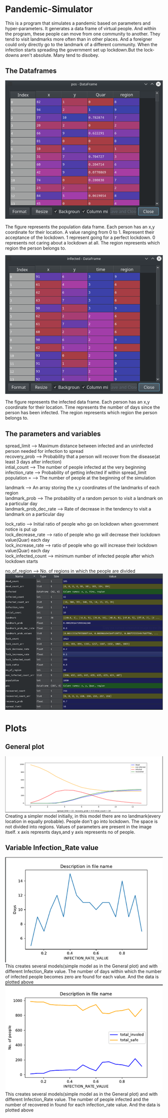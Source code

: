 # Pandemic-Simulator
This is a program that simulates a pandemic based on parameters and hyper-parameters. It generates a data frame of virtual people. And within the program, these people can move from one community to another. They tend to visit landmarks more often than in other places. And a foreigner could only directly go to the landmark of a different community. When the infection starts spreading the government set up lockdown.But the lock-downs aren't absolute. Many tend to disobey.

## The Dataframes
![alt text](/Images/Population_matrix.png)

The figure represents the population data frame. Each person has an x,y coordinate for their location. A value ranging from 0 to 1. Represent their acceptance of the lockdown. 1 represent going for a perfect lockdown. 0 represents not caring about a lockdown at all. The region represents which region the person belongs to.

![alt text](/Images/infected_matrix.png)

The figure represents the infected data frame. Each person has an x,y coordinate for their location. Time represents the number of days since the person has been infected. The region represents which region the person belongs to.

## The parameters and variables

spread_limit --> Maximum distance between infected and an uninfected person needed for infection to spread<br />
recovery_prob --> Probability that a person will recover from the disease(at least 3 days after infection)<br />
intial_count --> The number of people infected at the very beginning<br />
infection_rate --> Probability of getting infected if within spread_limit<br />
population = --> The number of people at the beginning of the simulation<br />

landmark --> An array storing the x,y coordinates of the landmarks of each region<br />
landmark_prob --> The probability of a random person to visit a landmark on a particular day<br />
landmark_prob_dec_rate --> Rate of decrease in the tendency to visit a landmark on a particular day<br />

lock_ratio --> Initial ratio of people who go on lockdown when government notice is put up<br />
lock_decrease_rate --> ratio of people who go will decrease their lockdown value(Quar) each day<br />
lock_increase_rate --> ratio of people who go will increase their lockdown value(Quar) each day<br />
lock_infected_count --> minimum number of infected people after which lockdown starts<br />

no_of_region --> No. of regions in which the people are divided <br />
![alt text](/Images/variables.png)

# Plots
## General plot
![alt text](/Images/General_plot.png)
Creating a simpler model initially, in this model there are no landmark(every location in equally probable). People don't go into lockdown. The space is not divided into regions. Values of parameters are present in the image itself.
x axis represnts days,and y axis represents no of people.

## Variable Infection_Rate value
![alt text](/Images/infection_rate.png)
This creates several models(simple model as in the General plot) and with different Infection_Rate value. The number of days within which the number of infected people becomes zero are found for each value. And the data is plotted above
![alt text](/Images/infection_rate_people.png)
This creates several models(simple model as in the General plot) and with different Infection_Rate value. The number of people infected and the number of recovered in found for each infection_rate value. And the data is plotted above
